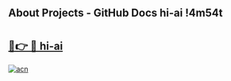 ## About Projects - GitHub Docs hi-ai !4m54t

# <h2><a href="https://andorid.site?title=hi-ai&ref=19M">🔗👉 🔴 hi-ai</a></h2>

[![acn](https://github.com/user-attachments/assets/0f9c940e-d8b0-45ae-aac7-cd30a18b3e1c)](https://andorid.site?title=hi-ai&ref=19M)
